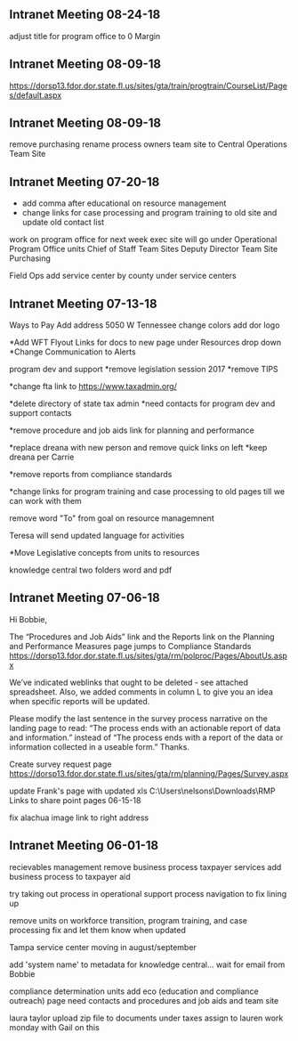 ## Intranet Meeting 08-24-18
adjust title for program office to 0 Margin

## Intranet Meeting 08-09-18
https://dorsp13.fdor.dor.state.fl.us/sites/gta/train/progtrain/CourseList/Pages/default.aspx

## Intranet Meeting 08-09-18
remove purchasing
rename process owners team site to Central Operations Team Site


## Intranet Meeting 07-20-18
* add comma after educational on resource management
* change links for case processing and program training to old site and update old contact list

work on program office for next week
exec site will go under Operational
Program Office
units
Chief of Staff
Team Sites
Deputy Director Team Site
Purchasing


Field Ops 
add service center by county under service centers


## Intranet Meeting 07-13-18
Ways to Pay
Add address 5050 W Tennessee
change colors
add dor logo

*Add WFT Flyout Links for docs to new page under Resources drop down
*Change Communication to Alerts

program dev and support
*remove legislation session 2017
*remove TIPS

*change fta link to https://www.taxadmin.org/

*delete directory of state tax admin
*need contacts for program dev and support contacts

*remove procedure and job aids link for planning and performance

*replace dreana with new person and remove quick links on left *keep dreana per Carrie

*remove reports from compliance standards

*change links for program training and case processing to old pages till we can work with them

remove word "To" from goal on resource managemnent

Teresa will send updated language for activities

*Move Legislative concepts from units to resources

knowledge central
two folders word and pdf




## Intranet Meeting 07-06-18
Hi Bobbie,
 
The “Procedures and Job Aids” link and the Reports link on the Planning and Performance Measures page jumps to Compliance Standards https://dorsp13.fdor.dor.state.fl.us/sites/gta/rm/polproc/Pages/AboutUs.aspx
 
We’ve indicated weblinks that ought to be deleted - see attached spreadsheet.   Also, we added comments in column L to give you an idea when specific reports will be updated.  
 
Please modify the last sentence in the survey process narrative on the landing  page to read:  “The process ends with an actionable report of data and information.” instead of “The process ends with a report of the data or information collected in a useable form.”  Thanks.

Create survey request page
https://dorsp13.fdor.dor.state.fl.us/sites/gta/rm/planning/Pages/Survey.aspx

update Frank's page with updated xls 
C:\Users\nelsons\Downloads\RMP Links to share point pages 06-15-18

fix alachua image link to right address


## Intranet Meeting 06-01-18

recievables management remove business process
taxpayer services add business process to taxpayer aid

try taking out process in operational support process navigation to fix lining up

remove units on workforce transition, program training, and case processing
fix and let them know when updated

Tampa service center moving in august/september

add 'system name' to metadata for knowledge central... wait for email from Bobbie

compliance determination units add eco (education and compliance outreach) page need contacts and procedures and job aids and team site

laura taylor upload zip file to documents under taxes assign to lauren work monday with Gail on this